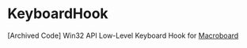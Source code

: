 # KeyboardHook

[Archived Code] Win32 API Low-Level Keyboard Hook for [Macroboard](https://git.aaw3.dev/allen/MacroBoard)